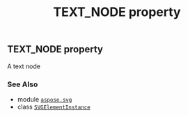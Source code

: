 ﻿---
title: TEXT_NODE property
second_title: Aspose.SVG for Python via .NET API References
description: 
type: docs
weight: 320
url: /python-net/aspose.svg/svgelementinstance/text_node/
is_root: false
---

## TEXT_NODE property


A text node

### See Also
* module [`aspose.svg`](../../)
* class [`SVGElementInstance`](/svg/python-net/aspose.svg/svgelementinstance)
